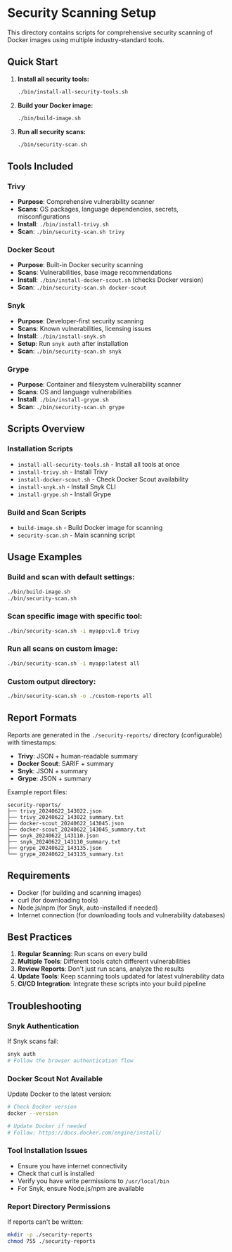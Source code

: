 # Security Scanning Setup

This directory contains scripts for comprehensive security scanning of Docker images using multiple industry-standard tools.

## Quick Start

1. **Install all security tools:**
   ```bash
   ./bin/install-all-security-tools.sh
   ```

2. **Build your Docker image:**
   ```bash
   ./bin/build-image.sh
   ```

3. **Run all security scans:**
   ```bash
   ./bin/security-scan.sh
   ```

## Tools Included

### Trivy
- **Purpose**: Comprehensive vulnerability scanner
- **Scans**: OS packages, language dependencies, secrets, misconfigurations
- **Install**: `./bin/install-trivy.sh`
- **Scan**: `./bin/security-scan.sh trivy`

### Docker Scout
- **Purpose**: Built-in Docker security scanning
- **Scans**: Vulnerabilities, base image recommendations
- **Install**: `./bin/install-docker-scout.sh` (checks Docker version)
- **Scan**: `./bin/security-scan.sh docker-scout`

### Snyk
- **Purpose**: Developer-first security scanning
- **Scans**: Known vulnerabilities, licensing issues
- **Install**: `./bin/install-snyk.sh`
- **Setup**: Run `snyk auth` after installation
- **Scan**: `./bin/security-scan.sh snyk`

### Grype
- **Purpose**: Container and filesystem vulnerability scanner
- **Scans**: OS and language vulnerabilities
- **Install**: `./bin/install-grype.sh`
- **Scan**: `./bin/security-scan.sh grype`

## Scripts Overview

### Installation Scripts
- `install-all-security-tools.sh` - Install all tools at once
- `install-trivy.sh` - Install Trivy
- `install-docker-scout.sh` - Check Docker Scout availability
- `install-snyk.sh` - Install Snyk CLI
- `install-grype.sh` - Install Grype

### Build and Scan Scripts
- `build-image.sh` - Build Docker image for scanning
- `security-scan.sh` - Main scanning script

## Usage Examples

### Build and scan with default settings:
```bash
./bin/build-image.sh
./bin/security-scan.sh
```

### Scan specific image with specific tool:
```bash
./bin/security-scan.sh -i myapp:v1.0 trivy
```

### Run all scans on custom image:
```bash
./bin/security-scan.sh -i myapp:latest all
```

### Custom output directory:
```bash
./bin/security-scan.sh -o ./custom-reports all
```

## Report Formats

Reports are generated in the `./security-reports/` directory (configurable) with timestamps:

- **Trivy**: JSON + human-readable summary
- **Docker Scout**: SARIF + summary
- **Snyk**: JSON + summary  
- **Grype**: JSON + summary

Example report files:
```
security-reports/
├── trivy_20240622_143022.json
├── trivy_20240622_143022_summary.txt
├── docker-scout_20240622_143045.json
├── docker-scout_20240622_143045_summary.txt
├── snyk_20240622_143110.json
├── snyk_20240622_143110_summary.txt
├── grype_20240622_143135.json
└── grype_20240622_143135_summary.txt
```

## Requirements

- Docker (for building and scanning images)
- curl (for downloading tools)
- Node.js/npm (for Snyk, auto-installed if needed)
- Internet connection (for downloading tools and vulnerability databases)

## Best Practices

1. **Regular Scanning**: Run scans on every build
2. **Multiple Tools**: Different tools catch different vulnerabilities
3. **Review Reports**: Don't just run scans, analyze the results
4. **Update Tools**: Keep scanning tools updated for latest vulnerability data
5. **CI/CD Integration**: Integrate these scripts into your build pipeline

## Troubleshooting

### Snyk Authentication
If Snyk scans fail:
```bash
snyk auth
# Follow the browser authentication flow
```

### Docker Scout Not Available
Update Docker to the latest version:
```bash
# Check Docker version
docker --version

# Update Docker if needed
# Follow: https://docs.docker.com/engine/install/
```

### Tool Installation Issues
- Ensure you have internet connectivity
- Check that curl is installed
- Verify you have write permissions to `/usr/local/bin`
- For Snyk, ensure Node.js/npm are available

### Report Directory Permissions
If reports can't be written:
```bash
mkdir -p ./security-reports
chmod 755 ./security-reports
```
